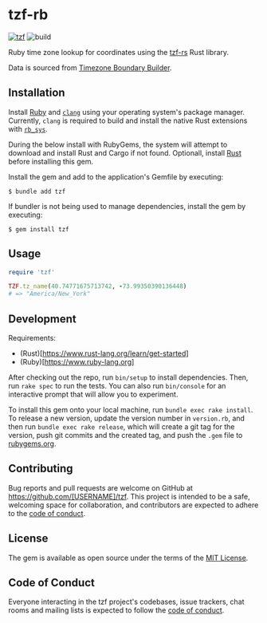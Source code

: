 # tzf-rb

[![tzf](https://badge.fury.io/rb/tzf.svg)](https://badge.fury.io/rb/tzf)
![build](https://github.com/HarlemSquirrel/tzf-rb/actions/workflows/main.yml/badge.svg)

Ruby time zone lookup for coordinates using the [tzf-rs](https://github.com/ringsaturn/tzf-rs) Rust library.

Data is sourced from [Timezone Boundary Builder](https://github.com/evansiroky/timezone-boundary-builder).

## Installation

Install [Ruby](https://www.ruby-lang.org/en/) and [`clang`](https://clang.llvm.org/) using your operating system's package manager. Currently, `clang` is required to build and install the native Rust extensions with [`rb_sys`](https://github.com/oxidize-rb/rb-sys).

During the below install with RubyGems, the system will attempt to download and install Rust and Cargo if not found. Optionall, install [Rust](https://www.rust-lang.org/) before installing this gem.

Install the gem and add to the application's Gemfile by executing:

    $ bundle add tzf

If bundler is not being used to manage dependencies, install the gem by executing:

    $ gem install tzf

## Usage

```rb
require 'tzf'

TZF.tz_name(40.74771675713742, -73.99350390136448)
# => "America/New_York"
```

## Development

Requirements:

- (Rust)[https://www.rust-lang.org/learn/get-started]
- (Ruby)[https://www.ruby-lang.org]

After checking out the repo, run `bin/setup` to install dependencies. Then, run `rake spec` to run the tests. You can also run `bin/console` for an interactive prompt that will allow you to experiment.

To install this gem onto your local machine, run `bundle exec rake install`. To release a new version, update the version number in `version.rb`, and then run `bundle exec rake release`, which will create a git tag for the version, push git commits and the created tag, and push the `.gem` file to [rubygems.org](https://rubygems.org).

## Contributing

Bug reports and pull requests are welcome on GitHub at https://github.com/[USERNAME]/tzf. This project is intended to be a safe, welcoming space for collaboration, and contributors are expected to adhere to the [code of conduct](https://github.com/[USERNAME]/tzf/blob/main/CODE_OF_CONDUCT.md).

## License

The gem is available as open source under the terms of the [MIT License](https://opensource.org/licenses/MIT).

## Code of Conduct

Everyone interacting in the tzf project's codebases, issue trackers, chat rooms and mailing lists is expected to follow the [code of conduct](https://github.com/[USERNAME]/tzf/blob/main/CODE_OF_CONDUCT.md).
